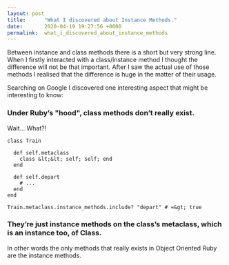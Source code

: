 ```yaml
---
layout: post
title:      "What I discovered about Instance Methods."
date:       2020-04-19 19:27:56 +0000
permalink:  what_i_discovered_about_instance_methods
---
```



Between instance and class methods there is a short but very strong line. When I firstly interacted with a class/instance method I thought the difference will not be that important. After I saw the actual use of those methods I realised that the difference is huge in the matter of their usage.

Searching on Google I discovered one interesting aspect that might be interesting to know: 

### Under Ruby’s "hood", class methods don’t really exist.

Wait... What?!

```
class Train

  def self.metaclass
    class &lt;&lt; self; self; end
  end

  def self.depart
    # ...
  end
end

Train.metaclass.instance_methods.include? "depart" # =&gt; true
```

### They’re just instance methods on the class’s metaclass, which is an instance too, of Class.

In other words the only methods that really exists in Object Oriented Ruby are the instance methods.

